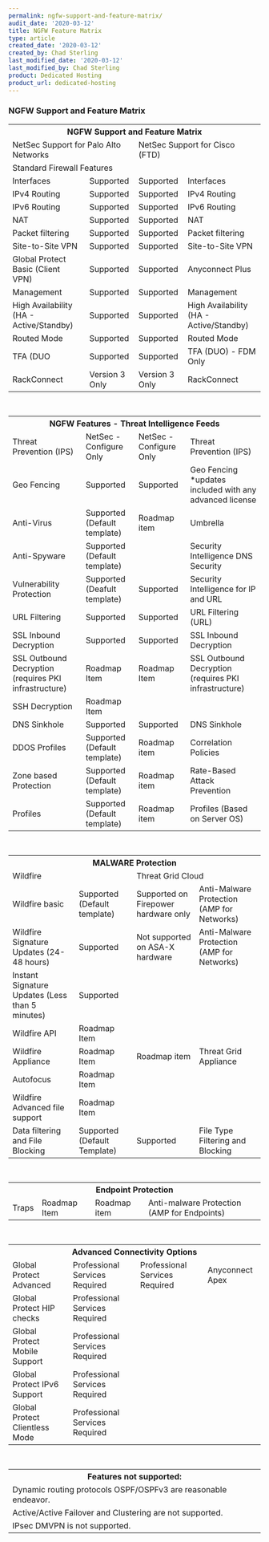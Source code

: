 ```yaml
---
permalink: ngfw-support-and-feature-matrix/
audit_date: '2020-03-12'
title: NGFW Feature Matrix
type: article
created_date: '2020-03-12'
created_by: Chad Sterling
last_modified_date: '2020-03-12'
last_modified_by: Chad Sterling
product: Dedicated Hosting
product_url: dedicated-hosting
---
```


### NGFW Support and Feature Matrix

<table>
  <tr>
    <th colspan="4" text-align="center">NGFW Support and Feature Matrix</th>
  </tr>
  <tr>
    <td colspan="2">NetSec Support for Palo Alto Networks</td>
    <td colspan="2">NetSec Support for Cisco (FTD)</td>
  </tr>
  <tr>
    <td colspan="4" text-align="center">Standard Firewall Features</td>
  </tr>
  <tr>
    <td>Interfaces</td>
    <td>Supported</td>
    <td>Supported</td>
    <td>Interfaces</td>
  </tr>
  <tr>
    <td>IPv4 Routing</td>
    <td>Supported</td>
    <td>Supported</td>
    <td>IPv4 Routing</td>
  </tr>
  <tr>
    <td>IPv6 Routing</td>
    <td>Supported</td>
    <td>Supported</td>
    <td>IPv6 Routing</td>
  </tr>
  <tr>
    <td>NAT</td>
    <td>Supported</td>
    <td>Supported</td>
    <td>NAT</td>
  </tr>
  <tr>
    <td>Packet filtering</td>
    <td>Supported</td>
    <td>Supported</td>
    <td>Packet filtering</td>
  </tr>
  <tr>
    <td>Site-to-Site VPN</td>
    <td>Supported</td>
    <td>Supported</td>
    <td>Site-to-Site VPN</td>
  </tr>
  <tr>
    <td>Global Protect Basic (Client VPN)</td>
    <td>Supported</td>
    <td>Supported</td>
    <td>Anyconnect Plus</td>
  </tr>
  <tr>
    <td>Management</td>
    <td>Supported</td>
    <td>Supported</td>
    <td>Management</td>
  </tr>
  <tr>
    <td>High Availability (HA - Active/Standby)</td>
    <td>Supported</td>
    <td>Supported</td>
    <td>High Availability (HA - Active/Standby)</td>
  </tr>
  <tr>
    <td>Routed Mode</td>
    <td>Supported</td>
    <td>Supported</td>
    <td>Routed Mode</td>
  </tr>
  <tr>
    <td>TFA (DUO</td>
    <td>Supported</td>
    <td>Supported</td>
    <td>TFA (DUO) - FDM Only</td>
  </tr>
  <tr>
    <td>RackConnect</td>
    <td>Version 3 Only</td>
    <td>Version 3 Only</td>
    <td>RackConnect</td>
  </tr>
</table>
<pre>


</pre>
<table>
  <tr>
    <th colspan="4" text-align="center" >NGFW Features - Threat Intelligence Feeds</th>
  </tr>
  <tr>
    <td>Threat Prevention (IPS)</td>
    <td>NetSec - Configure Only</td>
    <td>NetSec - Configure Only</td>
    <td>Threat Prevention (IPS)</td>
  </tr>
  <tr>
    <td>Geo Fencing</td>
    <td>Supported</td>
    <td>Supported</td>
    <td>Geo Fencing *updates included with any advanced license</td>
  </tr>
  <tr>
    <td>Anti-Virus</td>
    <td>Supported (Default template)</td>
    <td>Roadmap item</td>
    <td>Umbrella</td>
  </tr>
  <tr>
    <td>Anti-Spyware</td>
    <td>Supported (Default template)</td>
    <td></td>
    <td>Security Intelligence DNS Security</td>
  </tr>
  <tr>
    <td>Vulnerability Protection</td>
    <td>Supported (Deafult template)</td>
    <td>Supported</td>
    <td>Security Intelligence for IP and URL</td>
  </tr>
  <tr>
    <td>URL Filtering</td>
    <td>Supported</td>
    <td>Supported</td>
    <td>URL Filtering (URL)</td>
  </tr>
  <tr>
    <td>SSL Inbound Decryption</td>
    <td>Supported</td>
    <td>Supported</td>
    <td>SSL Inbound Decryption</td>
  </tr>
  <tr>
    <td>SSL Outbound Decryption (requires PKI infrastructure)</td>
    <td>Roadmap Item</td>
    <td>Roadmap Item</td>
    <td>SSL Outbound Decryption (requires PKI infrastructure)</td>
  </tr>
  <tr>
    <td>SSH Decryption</td>
    <td>Roadmap Item</td>
    <td></td>
    <td></td>
  </tr>
  <tr>
    <td>DNS Sinkhole</td>
    <td>Supported</td>
    <td>Supported</td>
    <td>DNS Sinkhole</td>
  </tr>
  <tr>
    <td>DDOS Profiles</td>
    <td>Supported (Default template)</td>
    <td>Roadmap item</td>
    <td>Correlation Policies</td>
  </tr>
  <tr>
  <td>Zone based Protection</td>
  <td>Supported (Default template)</td>
  <td>Roadmap item</td>
   <td>Rate-Based Attack Prevention</td>
  </tr>
  <tr>
    <td>Profiles</td>
    <td>Supported (Default template)</td>
    <td>Roadmap item</td>
    <td>Profiles (Based on Server OS)</td>
  </tr>
</table>
<pre>


</pre>
<table>
  <tr>
    <th colspan="4" text-align="center">MALWARE Protection</th>
  </tr>
  <tr>
    <td colspan="2" text-align="center">Wildfire</td>
    <td colspan="2" text-align="center">Threat Grid Cloud</td>
  </tr>
  <tr>
    <td>Wildfire basic</td>
    <td>Supported (Default template)</td>
    <td>Supported on Firepower hardware only</td>
    <td>Anti-Malware Protection (AMP for Networks)</td>
  </tr>
  <tr>
    <td>Wildfire Signature Updates (24-48 hours)</td>
    <td>Supported</td>
    <td>Not supported on ASA-X hardware</td>
    <td>Anti-Malware Protection (AMP for Networks)</td>
  </tr>
  <tr>
    <td>Instant Signature Updates (Less than 5 minutes)</td>
    <td>Supported</td>
    <td></td>
    <td></td>
  </tr>
  <tr>
    <td>Wildfire API</td>
    <td>Roadmap Item</td>
    <td></td>
    <td></td>
  </tr>
  <tr>
    <td>Wildfire Appliance</td>
    <td>Roadmap Item</td>
    <td>Roadmap item</td>
    <td>Threat Grid Appliance</td>
  </tr>
  <tr>
    <td>Autofocus</td>
    <td>Roadmap Item</td>
    <td></td>
    <td></td>
  </tr>
  <tr>
    <td>Wildfire Advanced file support</td>
    <td>Roadmap Item</td>
    <td></td>
    <td></td>
  </tr>
  <tr>
    <td>Data filtering and File Blocking</td>
    <td>Supported (Default Template)</td>
    <td>Supported</td>
    <td>File Type Filtering and Blocking</td>
  </tr>
</table>
<pre>


</pre>
<table>
  <tr>
    <th colspan="4" text-align ="center">Endpoint Protection</th>
  </tr>
  <tr>
    <td>Traps</td>
    <td>Roadmap Item</td>
    <td>Roadmap item</td>
    <td>Anti-malware Protection (AMP for Endpoints)</td>
  </tr>
</table>
<pre>


</pre>
<table>
  <tr>
    <th colspan="4" text-align ="center">Advanced Connectivity Options</th>
  </tr>
  <tr>
    <td>Global Protect Advanced</td>
    <td>Professional Services Required</td>
    <td>Professional Services Required</td>
    <td>Anyconnect Apex</td>
  </tr>
  <tr>
    <td>Global Protect HIP checks</td>
    <td>Professional Services Required</td>
    <td></td>
    <td></td>
  </tr>
  <tr>
    <td>Global Protect Mobile Support</td>
    <td>Professional Services Required</td>
    <td></td>
    <td></td>
  </tr>
  <tr>
    <td>Global Protect IPv6 Support</td>
    <td>Professional Services Required</td>
    <td></td>
    <td></td>
  </tr>
  <tr>
    <td>Global Protect Clientless Mode</td>
    <td>Professional Services Required</td>
    <td></td>
    <td></td>
  </tr>
</table>
<pre>


</pre>
<table>
  <tr>
    <th colspan="4" text-align="center">Features not supported:</th>
  </tr>
  <tr>
    <td colspan="4">Dynamic routing protocols OSPF/OSPFv3 are reasonable endeavor.</td>
  </tr>
  <tr>
    <td colspan="4">Active/Active Failover and Clustering are not supported.</td>
  </tr>
  <tr>
    <td colspan="4">IPsec DMVPN is not supported.</td>
  </tr>
</table>
<pre>


</pre>